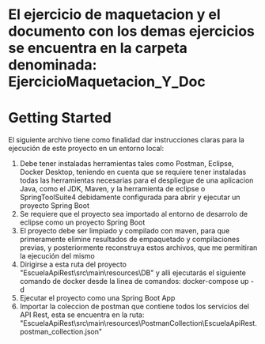 # El ejercicio de maquetacion y el documento con los demas ejercicios se encuentra en la carpeta denominada: EjercicioMaquetacion_Y_Doc

# Getting Started
El siguiente archivo tiene como finalidad dar instrucciones claras para la ejecución de este proyecto en un entorno local:
1. Debe tener instaladas herramientas tales como Postman, Eclipse, Docker Desktop, teniendo en cuenta que se requiere 
tener instaladas todas las herramientas necesarias para el despliegue de una aplicacion Java, 
como el JDK, Maven, y la herramienta de eclipse o SpringToolSuite4 debidamente configurada para abrir y ejecutar
un proyecto Spring Boot
2. Se requiere que el proyecto sea importado al entorno de desarrolo de eclipse como un proyecto Spring Boot
3. El proyecto debe ser limpiado y compilado con maven, para que primeramente elimine resultados de empaquetado y
compilaciones previas, y posteriormente reconstruya estos archivos, que me permitiran la ejecución del mismo
3. Dirigirse a esta ruta del proyecto "EscuelaApiRest\src\main\resources\DB" y alli ejecutarás el siguiente comando de docker
desde la linea de comandos:
	docker-compose up -d
4. Ejecutar el proyecto como una Spring Boot App
5. Importar la coleccion de postman que contiene todos los servicios del API Rest, esta se encuentra en la ruta:
"EscuelaApiRest\src\main\resources\PostmanCollection\EscuelaApiRest.postman_collection.json"